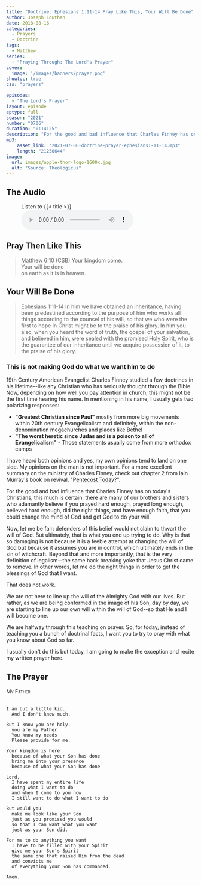 ```yaml
---
title: "Doctrine: Ephesians 1:11-14 Pray Like This, Your Will Be Done"
author: Joseph Louthan
date: 2018-08-16
categories:
  - Prayers
  - Doctrine
tags:
  - Matthew
series:
  - "Praying Through: The Lord's Prayer"
cover:
  image: '/images/banners/prayer.png'
showtoc: true
css: "prayers"

episodes:
  - "The Lord's Prayer"
layout: episode
eptype: full
season: "2021"
number: "0706"
duration: "0:14:25"
description: "For the good and bad influence that Charles Finney has on today's Christians, this much is certain: there are many of our brothers and sisters who adamantly believe if you prayed hard enough, prayed long enough, believed hard enough, did the right things, and have enough faith, that you could change the mind of God and get God to do your will. Yet, that is not how prayer works according to the Son of God."
mp3:
    asset_link: "2021-07-06-doctrine-prayer-ephesians1-11-14.mp3"
    length: "21250644"
image: 
  url: images/apple-thor-logo-1600x.jpg
  alt: "Source: Theologicus"
---
```


## The Audio

<figure>
    <figcaption>Listen to {{< title >}}</figcaption>
    <audio
        controls
        src="{{< download_url >}}{{< asset_link >}}">
            <a href="{{< download_url >}}{{< asset_link >}}">
                Download audio
            </a>
    </audio>
</figure>

## Pray Then Like This

>Matthew 6:10 (CSB) Your kingdom come.  
>Your will be done  
>on earth as it is in heaven.

## Your Will Be Done

>Ephesians 1:11-14 In him we have obtained an inheritance, having been predestined according to the purpose of him who works all things according to the counsel of his will, so that we who were the first to hope in Christ might be to the praise of his glory. In him you also, when you heard the word of truth, the gospel of your salvation, and believed in him, were sealed with the promised Holy Spirit, who is the guarantee of our inheritance until we acquire possession of it, to the praise of his glory.

### This is not making God do what we want him to do

19th Century American Evangelist Charles Finney studied a few doctrines in his lifetime--like any Christian who has seriously thought through the Bible. Now, depending on how well you pay attention in church, this might not be the first time hearing his name. In mentioning in his name, I usually gets two polarizing responses:

- **"Greatest Christian since Paul"** mostly from more big movements within 20th century Evangelicalism and definitely, within the non-denomination megachurches and places like Bethel
- **"The worst heretic since Judas and is a poison to all of Evangelicalism"** - Those statements usually come from more orthodox camps

I have heard both opinions and yes, my own opinions tend to land on one side. My opinions on the man is not important. For a more excellent summary on the ministry of Charles Finney, check out chapter 2 from Iain Murray's book on revival, "[Pentecost Today?](https://amzn.to/3ywEDLc)".

For the good and bad influence that Charles Finney has on today's Christians, this much is certain: there are many of our brothers and sisters who adamantly believe if you prayed hard enough, prayed long enough, believed hard enough, did the right things, and have enough faith, that you could change the mind of God and get God to do your will.

Now, let me be fair: defenders of this belief would not claim to thwart the will of God. But ultimately, that is what you end up trying to do. Why is that so damaging is not because it is a feeble attempt at changing the will of God but because it assumes you are in control, which ultimately ends in the sin of witchcraft. Beyond that and more importantly, that is the very definition of legalism--the same back breaking yoke that Jesus Christ came to remove. In other words, let me do the right things in order to get the blessings of God that I want.

That does not work.

We are not here to line up the will of the Almighty God with our lives. But rather, as we are being conformed in the image of his Son, day by day, we are starting to line up our own will within the will of God--so that He and I will become one.

We are halfway through this teaching on prayer. So, for today, instead of teaching you a bunch of doctrinal facts, I want you to try to pray with what you know about God so far.

I usually don't do this but today, I am going to make the exception and recite my written prayer here.

## The Prayer

<div style="font-variant: small-caps;">
My Father
</div>
&nbsp;

```text
I am but a little kid.
  And I don't know much.

But I know you are holy.
  you are my Father
  You know my needs
  Please provide for me.

Your kingdom is here
  because of what your Son has done
  bring me into your presence
  because of what your Son has done

Lord,
  I have spent my entire life
  doing what I want to do
  and when I come to you now
  I still want to do what I want to do

But would you
  make me look like your Son
  just as you promised you would
  so that I can want what you want
  just as your Son did.

For me to do anything you want
  I have to be filled with your Spirit
  give me your Son's Spirit
  the same one that raised Him from the dead
  and convicts me
  of everything your Son has commanded.

Amen.
```

